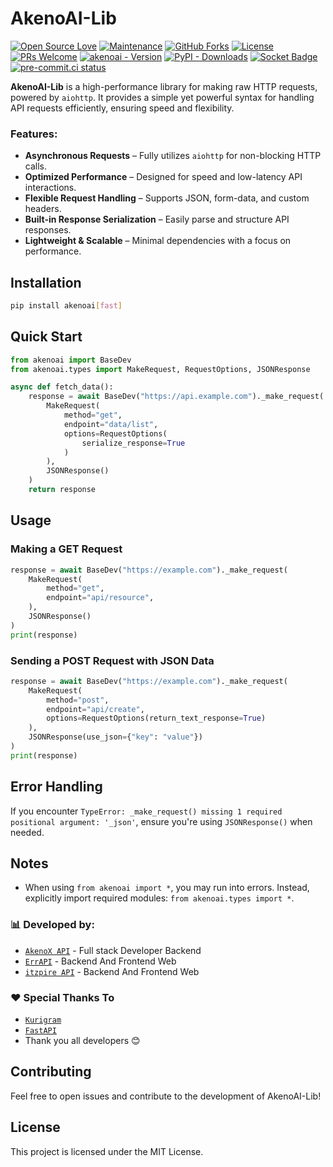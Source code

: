 # AkenoAI-Lib
[![Open Source Love](https://badges.frapsoft.com/os/v2/open-source.png?v=103)](https://github.com/TeamKillerX/akenoai-lib)
[![Maintenance](https://img.shields.io/badge/Maintained%3F-Yes-green)](https://github.com/TeamKillerX/akenoai-lib/graphs/commit-activity)
[![GitHub Forks](https://img.shields.io/github/forks/TeamKillerX/akenoai-lib?&logo=github)](https://github.com/TeamKillerX/akenoai-lib)
[![License](https://img.shields.io/badge/License-GPL-pink)](https://github.com/TeamKillerX/akenoai-lib/blob/main/LICENSE)
[![PRs Welcome](https://img.shields.io/badge/PRs-welcome-brightgreen.svg)](https://makeapullrequest.com)
[![akenoai - Version](https://img.shields.io/pypi/v/akenoai?style=round)](https://pypi.org/project/akenoai)
[![PyPI - Downloads](https://img.shields.io/pypi/dm/akenoai?label=DOWNLOADS&style=round)](https://pypi.org/project/akenoai)
[![Socket Badge](https://socket.dev/api/badge/pypi/package/akenoai/1.7.2?artifact_id=tar-gz)](https://socket.dev/pypi/package/akenoai/overview/1.7.2/tar-gz)
[![pre-commit.ci status](https://results.pre-commit.ci/badge/github/TeamKillerX/akenoai-lib/main.svg)](https://results.pre-commit.ci/latest/github/TeamKillerX/akenoai-lib/main)

**AkenoAI-Lib** is a high-performance library for making raw HTTP requests, powered by `aiohttp`. It provides a simple yet powerful syntax for handling API requests efficiently, ensuring speed and flexibility.  

### Features:  
- **Asynchronous Requests** – Fully utilizes `aiohttp` for non-blocking HTTP calls.  
- **Optimized Performance** – Designed for speed and low-latency API interactions.  
- **Flexible Request Handling** – Supports JSON, form-data, and custom headers.  
- **Built-in Response Serialization** – Easily parse and structure API responses.  
- **Lightweight & Scalable** – Minimal dependencies with a focus on performance.  

## Installation

```bash
pip install akenoai[fast]
```

## Quick Start

```python
from akenoai import BaseDev
from akenoai.types import MakeRequest, RequestOptions, JSONResponse

async def fetch_data():
    response = await BaseDev("https://api.example.com")._make_request(
        MakeRequest(
            method="get",
            endpoint="data/list",
            options=RequestOptions(
                serialize_response=True
            )
        ),
        JSONResponse()
    )
    return response
```

## Usage

### Making a GET Request

```python
response = await BaseDev("https://example.com")._make_request(
    MakeRequest(
        method="get",
        endpoint="api/resource",
    ),
    JSONResponse()
)
print(response)
```

### Sending a POST Request with JSON Data

```python
response = await BaseDev("https://example.com")._make_request(
    MakeRequest(
        method="post",
        endpoint="api/create",
        options=RequestOptions(return_text_response=True)
    ),
    JSONResponse(use_json={"key": "value"})
)
print(response)
```

## Error Handling
If you encounter `TypeError: _make_request() missing 1 required positional argument: '_json'`, ensure you're using `JSONResponse()` when needed.

## Notes
- When using `from akenoai import *`, you may run into errors. Instead, explicitly import required modules: `from akenoai.types import *`.

### 📊 Developed by:
- [`AkenoX API`](https://t.me/xpushz) - Full stack Developer Backend
- [`ErrAPI`](https://t.me/Chakszzz) - Backend And Frontend Web
- [`itzpire API`](https://itzpire.com) - Backend And Frontend Web

### ❤️ Special Thanks To
- [`Kurigram`](https://github.com/KurimuzonAkuma/pyrogram)
- [`FastAPI`](https://github.com/fastapi/fastapi)
- Thank you all developers 😊

## Contributing
Feel free to open issues and contribute to the development of AkenoAI-Lib!

## License
This project is licensed under the MIT License.
